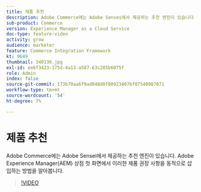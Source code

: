 ```yaml
---
title: 제품 추천
description: Adobe Commerce에는 Adobe Sensei에서 제공하는 추천 엔진이 있습니다. Adobe Experience Manager(AEM) 상점 첫 화면에서 이러한 제품 권장 사항을 동적으로 삽입하는 방법을 알아봅니다.
sub-product: Commerce
version: Experience Manager as a Cloud Service
doc-type: feature-video
activity: grow
audience: marketer
feature: Commerce Integration Framework
kt: 9649
thumbnail: 340130.jpg
exl-id: ee6f3423-175d-4a13-a587-63c285b6075f
role: Admin
index: false
source-git-commit: 173b70aa6f9ad848d0f80923407bf07540987071
workflow-type: tm+mt
source-wordcount: '54'
ht-degree: 7%

---
```


# 제품 추천

Adobe Commerce에는 Adobe Sensei에서 제공하는 추천 엔진이 있습니다. Adobe Experience Manager(AEM) 상점 첫 화면에서 이러한 제품 권장 사항을 동적으로 삽입하는 방법을 알아봅니다.

>[!VIDEO](https://video.tv.adobe.com/v/340130/?learn=on)
